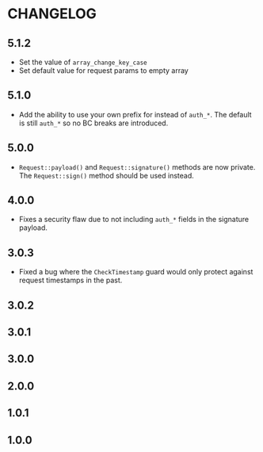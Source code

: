 # CHANGELOG

## 5.1.2

* Set the value of `array_change_key_case`
* Set default value for request params to empty array

## 5.1.0

* Add the ability to use your own prefix for instead of `auth_*`. The default is still `auth_*` so no BC breaks are introduced.

## 5.0.0

* `Request::payload()` and `Request::signature()` methods are now private. The `Request::sign()` method should be used instead.

## 4.0.0

* Fixes a security flaw due to not including `auth_*` fields in the signature payload.

## 3.0.3

* Fixed a bug where the `CheckTimestamp` guard would only protect against request timestamps in the past.

## 3.0.2

## 3.0.1

## 3.0.0

## 2.0.0

## 1.0.1

## 1.0.0
